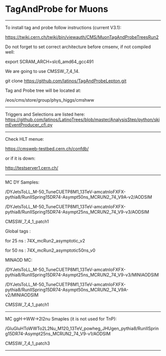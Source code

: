 # TagAndProbe for Muons

*****************************

To install tag and probe follow instructions (current V3.1):

https://twiki.cern.ch/twiki/bin/viewauth/CMS/MuonTagAndProbeTreesRun2

Do not forget to set correct architecture before cmsenv, if not compiled well:

export SCRAM_ARCH=slc6_amd64_gcc491

We are going to use CMSSW_7_4_14.

git clone https://github.com/latinos/TagAndProbeLepton.git


Tag and Probe tree will be located at:

/eos/cms/store/group/phys_higgs/cmshww

*****************************

Triggers and Selections are listed here:
https://github.com/latinos/LatinoTrees/blob/master/AnalysisStep/python/skimEventProducer_cfi.py

*****************************

Check HLT menue:

https://cmsweb-testbed.cern.ch/confdb/

or if it is down:

http://testserver1.cern.ch/


*****************************

MC DY Samples:

/DYJetsToLL_M-50_TuneCUETP8M1_13TeV-amcatnloFXFX-pythia8/RunIISpring15DR74-Asympt50ns_MCRUN2_74_V9A-v2/AODSIM

/DYJetsToLL_M-50_TuneCUETP8M1_13TeV-amcatnloFXFX-pythia8/RunIISpring15DR74-Asympt25ns_MCRUN2_74_V9-v3/AODSIM

CMSSW_7_4_1_patch1

Global tags :

for 25 ns : 74X_mcRun2_asymptotic_v2

for 50 ns : 74X_mcRun2_asymptotic50ns_v0

MINAOD MC:

/DYJetsToLL_M-50_TuneCUETP8M1_13TeV-amcatnloFXFX-pythia8/RunIISpring15DR74-Asympt25ns_MCRUN2_74_V9-v3/MINIAODSIM

/DYJetsToLL_M-50_TuneCUETP8M1_13TeV-amcatnloFXFX-pythia8/RunIISpring15DR74-Asympt50ns_MCRUN2_74_V9A-v2/MINIAODSIM

CMSSW_7_4_1_patch1

*****************************

MC ggH->WW->2l2nu Smaples (it is not used for TnP):

/GluGluHToWWTo2L2Nu_M120_13TeV_powheg_JHUgen_pythia8/RunIISpring15DR74-Asympt25ns_MCRUN2_74_V9-v1/AODSIM

CMSSW_7_4_1_patch3

*****************************
 
